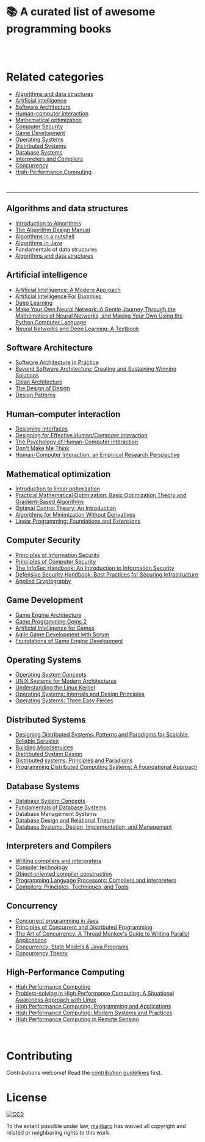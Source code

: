 # 📚 A curated list of awesome programming books
<br>
<br>

# Related categories

- [Algorithms and data structures](#id-section1)
- [Artificial intelligence](#id-section2)
- [Software Architecture](#id-section3)
- [Human–computer interaction](#id-section4)
- [Mathematical optimization](#id-section5)
- [Computer Security](#id-section6)
- [Game Development](#id-section7)
- [Operating Systems](#id-section8)
- [Distributed Systems](#id-section9)
- [Database Systems](#id-section10)
- [Interpreters and Compilers](#id-section11)
- [Concurrency](#id-section12)
- [High-Performance Computing](#id-section13)
<br>
<hr>

<div id='id-section1'/>
<h2>Algorithms and data structures</h2>

- [Introduction to Algorithms](https://en.wikipedia.org/wiki/Introduction_to_Algorithms)
- [The Algorithm Design Manual](https://books.google.com.au/books/about/The_Algorithm_Design_Manual.html?id=7XUSn0IKQEgC&printsec=frontcover&source=kp_read_button&redir_esc=y#v=onepage&q&f=false)
- [Algorithms in a nutshell](https://books.google.com.au/books/about/Algorithms_in_a_Nutshell.html?id=w7rNCwAAQBAJ&printsec=frontcover&source=kp_read_button&redir_esc=y#v=onepage&q&f=false)
- [Algorithms in Java](https://books.google.com.au/books/about/Algorithms_in_Java_Parts_1_4.html?id=lOXJCgAAQBAJ&printsec=frontcover&source=kp_read_button&redir_esc=y#v=onepage&q&f=false)
- Fundamentals of data structures
- [Algorithms and data structures](https://books.google.com.au/books/about/Algorithms_in_Java_Parts_1_4.html?id=lOXJCgAAQBAJ&printsec=frontcover&source=kp_read_button&redir_esc=y#v=onepage&q&f=false)

<div id='id-section2'/>
<h2>Artificial intelligence</h2>

- [Artificial Intelligence: A Modern Approach](https://en.wikipedia.org/wiki/Artificial_Intelligence:_A_Modern_Approach)
- [Artificial Intelligence For Dummies](https://books.google.com.au/books/about/Artificial_Intelligence_For_Dummies.html?id=gVFVDwAAQBAJ&printsec=frontcover&source=kp_read_button&redir_esc=y)
- [Deep Learning](https://www.booktopia.com.au/deep-learning-yoshua-bengio/prod9780262035613.html?source=pla&gclid=CjwKCAjwqLblBRBYEiwAV3pCJprfACjcFCxGrf9VI4k-XecEV_3gGiFuK0ttIiB7dOaLHuoESpELuxoCAPcQAvD_BwE)
- [Make Your Own Neural Network: A Gentle Journey Through the Mathematics of Neural Networks, and Making Your Own Using the Python Computer Language](https://www.goodreads.com/book/show/29746976-make-your-own-neural-network)
- [Neural Networks and Deep Learning: A Textbook](https://books.google.com.au/books/about/Neural_Networks_and_Deep_Learning.html?id=achqDwAAQBAJ&printsec=frontcover&source=kp_read_button&redir_esc=y)

<div id='id-section3'/>
<h2>Software Architecture</h2>

- [Software Architecture in Practice](https://books.google.com.au/books/about/Software_Architecture_in_Practice.html?id=-II73rBDXCYC&printsec=frontcover&source=kp_read_button&redir_esc=y#v=onepage&q&f=false)
- [Beyond Software Architecture: Creating and Sustaining Winning Solutions](https://books.google.com.au/books/about/Beyond_Software_Architecture.html?id=0slJ8zynjCEC&printsec=frontcover&source=kp_read_button&redir_esc=y#v=onepage&q&f=false)
- [Clean Architecture](https://www.oreilly.com/library/view/clean-architecture-a/9780134494272/)
- [The Design of Design](https://books.google.com.au/books/about/The_Design_of_Design.html?id=0qG4TQi-e-4C&printsec=frontcover&source=kp_read_button&redir_esc=y#v=onepage&q&f=false)
- [Design Patterns](https://www.booktopia.com.au/design-patterns-erich-gamma/prod9780201633610.html?source=pla&gclid=CjwKCAjwqLblBRBYEiwAV3pCJq6Ktuck0QM6xWpzVzAWwTwMprwFbMrI3y77NN6tPw8tg9ltw5WpvBoCpA0QAvD_BwE)

<div id='id-section4'/>
<h2>Human–computer interaction</h2>

- [Designing Interfaces](https://books.google.com.au/books/about/Designing_Interfaces.html?id=1D2bAgAAQBAJ&printsec=frontcover&source=kp_read_button&redir_esc=y)
- [Designing for Effective Human/Computer Interaction](https://pearson.com.au/products/Shneiderman-Plaisant/Designing-the-User-Interface-Strategies-for-Effective-Human-Computer-Interaction-Global-Edition/9781292153919?R=9781292153919)
- [The Psychology of Human-Computer Interaction](https://books.google.com.au/books/about/The_Psychology_of_Human_Computer_Interac.html?id=iUtaDwAAQBAJ&printsec=frontcover&source=kp_read_button&redir_esc=y#v=onepage&q&f=false)
- [Don't Make Me Think](https://books.google.com.au/books/about/Don_t_Make_Me_Think.html?id=g1QBFJxB_eEC&printsec=frontcover&source=kp_read_button&redir_esc=y#v=onepage&q&f=false)
- [Human-Computer Interaction: an Empirical Research Perspective](https://books.google.com.au/books/about/Human_Computer_Interaction.html?id=k0kBgyCaokAC&printsec=frontcover&source=kp_read_button&redir_esc=y#v=onepage&q&f=false)

<div id='id-section5'/>
<h2>Mathematical optimization</h2>

- [Introduction to linear optimization](https://www.goodreads.com/book/show/152452.Introduction_to_Linear_Optimization)
- [Practical Mathematical Optimization: Basic Optimization Theory and Gradient-Based Algorithms](https://books.google.com.au/books/about/Practical_Mathematical_Optimization.html?id=oXZZDwAAQBAJ&printsec=frontcover&source=kp_read_button&redir_esc=y#v=onepage&q&f=false)
- [Optimal Control Theory: An Introduction](https://books.google.com.au/books/about/Optimal_Control_Theory.html?id=onuH0PnZwV4C&printsec=frontcover&source=kp_read_button&redir_esc=y#v=onepage&q&f=false)
- [Algorithms for Minimization Without Derivatives](https://books.google.com.au/books/about/Algorithms_for_Minimization_Without_Deri.html?id=FR_RgSsC42EC&printsec=frontcover&source=kp_read_button&redir_esc=y)
- [Linear Programming: Foundations and Extensions](https://books.google.com.au/books/about/Linear_Programming.html?id=T-BW1g69wbYC&printsec=frontcover&source=kp_read_button&redir_esc=y)

<div id='id-section6'/>
<h2>Computer Security</h2>

- [Principles of Information Security](https://books.google.com.au/books/about/Principles_of_Information_Security.html?id=gPonBssSm0kC&printsec=frontcover&source=kp_read_button&redir_esc=y)
- [Principles of Computer Security](https://books.google.com.au/books/about/Principles_of_Computer_Security_CompTIA.html?id=pUm1AEOb9R4C&printsec=frontcover&source=kp_read_button&redir_esc=y#v=onepage&q&f=false)
- [The InfoSec Handbook: An Introduction to Information Security](https://books.google.com.au/books/about/The_InfoSec_Handbook.html?id=Qe9lBAAAQBAJ&printsec=frontcover&source=kp_read_button&redir_esc=y#v=onepage&q&f=false)
- [Defensive Security Handbook: Best Practices for Securing Infrastructure](https://books.google.com.au/books/about/Defensive_Security_Handbook.html?id=psKWDgAAQBAJ&printsec=frontcover&source=kp_read_button&redir_esc=y)
- [Applied Cryptography](https://books.google.com.au/books/about/Applied_Cryptography.html?id=VjC9BgAAQBAJ&printsec=frontcover&source=kp_read_button&redir_esc=y)

<div id='id-section7'/>
<h2>Game Development</h2>

- [Game Engine Architecture](https://books.google.com.au/books/about/Game_Engine_Architecture_Third_Edition.html?id=EwlpDwAAQBAJ&printsec=frontcover&source=kp_read_button&redir_esc=y)
- [Game Programming Gems 2](https://books.google.com.au/books/about/Game_Programming_Gems_2.html?id=1-NfBElV97IC&printsec=frontcover&source=kp_read_button&redir_esc=y)
- [Artificial Intelligence for Games](https://books.google.com.au/books/about/Artificial_Intelligence_for_Games.html?id=1OJ8EhvuPXAC&printsec=frontcover&source=kp_read_button&redir_esc=y)
- [Agile Game Development with Scrum](https://books.google.com.au/books/about/Agile_Game_Development_with_Scrum.html?id=OYWWRFFc29gC&printsec=frontcover&source=kp_read_button&redir_esc=y#v=onepage&q&f=false)
- [Foundations of Game Engine Development](https://www.goodreads.com/book/show/32606224-foundations-of-game-engine-development-volume-1)

<div id='id-section8'/>
<h2>Operating Systems</h2>

- [Operating System Concepts](https://www.wiley.com/en-ge/Operating+System+Concepts%2C+9th+Edition+International+Student+Version-p-9781118093757)
- [UNIX Systems for Modern Architectures](https://www.goodreads.com/book/show/79570.Unix_Systems_for_Modern_Architectures)
- [Understanding the Linux Kernel](https://books.google.com.au/books/about/Understanding_the_Linux_Kernel.html?id=9yIEji1UheIC&printsec=frontcover&source=kp_read_button&redir_esc=y#v=onepage&q&f=false)
- [Operating Systems: Internals and Design Principles](https://www.pearson.com/us/higher-education/product/Stallings-Operating-Systems-Internals-and-Design-Principles-8th-Edition/9780133805918.html)
- [Operating Systems: Three Easy Pieces](https://www.goodreads.com/book/show/17374825-operating-systems)

<div id='id-section9'/>
<h2>Distributed Systems</h2>

- [Designing Distributed Systems: Patterns and Paradigms for Scalable, Reliable Services](https://books.google.com.au/books/about/Designing_Distributed_Systems.html?id=6BJNDwAAQBAJ&printsec=frontcover&source=kp_read_button&redir_esc=y#v=onepage&q&f=false)
- [Building Microservices](https://books.google.com/books/about/Building_Microservices.html?id=RDl4BgAAQBAJ&printsec=frontcover&source=kp_read_button)
- [Distributed System Design](https://books.google.com/books/about/Distributed_System_Design.html?id=fEq2_vq-RGwC&printsec=frontcover&source=kp_read_button)
- [Distributed systems: Principles and Paradigms](https://www.goodreads.com/book/show/405614.Distributed_Systems)
- [Programming Distributed Computing Systems: A Foundational Approach](https://books.google.com/books/about/Programming_Distributed_Computing_System.html?id=AOXxCwAAQBAJ&printsec=frontcover&source=kp_read_button)

<div id='id-section10'/>
<h2>Database Systems</h2>

- [Database System Concepts](https://www.goodreads.com/book/show/161332.Database_System_Concepts)
- [Fundamentals of Database Systems](https://books.google.com.au/books/about/Fundamentals_of_Database_Systems.html?id=ZdhAQgAACAAJ&source=kp_book_description&redir_esc=y)
- Database Management Systems
- [Database Design and Relational Theory](https://books.google.com.au/books/about/Database_Design_and_Relational_Theory.html?id=8jAGhpMSjAcC&printsec=frontcover&source=kp_read_button&redir_esc=y)
- [Database Systems: Design, Implementation, and Management](https://books.google.com/books/about/Database_Systems_Design_Implementation_M.html?id=elVZCwAAQBAJ&printsec=frontcover&source=kp_read_button)

<div id='id-section11'/>
<h2>Interpreters and Compilers</h2>

- [Writing compilers and interpreters](https://www.goodreads.com/book/show/1380737.Writing_Compilers_and_Interpreters)
- [Compiler technology](https://books.google.com.au/books/about/Compiler_Technology.html?id=T5jTBwAAQBAJ&printsec=frontcover&source=kp_read_button&redir_esc=y)
- [Object-oriented compiler construction](https://www.goodreads.com/book/show/1861043.Object_Oriented_Compiler_Construction)
- [Programming Language Processors: Compilers and Interpreters](https://www.goodreads.com/book/show/722444.Programming_Language_Processors_in_Java)
- [Compilers: Principles, Techniques, and Tools](https://www.goodreads.com/book/show/703102.Compilers)

<div id='id-section12'/>
<h2>Concurrency</h2>

- [Concurrent programming in Java](https://books.google.com/books/about/Concurrent_Programming_in_Java.html?id=-x1S4neCSOYC&printsec=frontcover&source=kp_read_button)
- [Principles of Concurrent and Distributed Programming](https://www.bookdepository.com/Principles-Concurrent-Distributed-Programming-M-Ben-Ari/9780321312839)
- [The Art of Concurrency: A Thread Monkey's Guide to Writing Parallel Applications](https://books.google.com.au/books/about/The_Art_of_Concurrency.html?id=rU68SYVS7S8C&printsec=frontcover&source=kp_read_button&redir_esc=y)
- [Concurrency: State Models & Java Programs](https://www.oreilly.com/library/view/concurrency-state-models/9780470093559/)
- [Concurrency Theory](https://books.google.com/books/about/Concurrency_Theory.html?id=OiSMimG2QTEC&printsec=frontcover&source=kp_read_button)

<div id='id-section13'/>
<h2>High-Performance Computing</h2>

- [High Performance Computing](https://books.google.com/books/about/High_Performance_Computing.html?id=xok_AQAAIAAJ&source=kp_book_description)
- [Problem-solving in High Performance Computing: A Situational Awareness Approach with Linux](https://books.google.com.au/books/about/Problem_solving_in_High_Performance_Comp.html?id=NOOcBAAAQBAJ&printsec=frontcover&source=kp_read_button&redir_esc=y)
- [High Performance Computing: Programming and Applications](https://books.google.com.au/books/about/High_Performance_Computing.html?id=orRQcftFRtkC&printsec=frontcover&source=kp_read_button&redir_esc=y)
- [High Performance Computing: Modern Systems and Practices](https://books.google.com.au/books/about/High_Performance_Computing.html?id=qOHIBAAAQBAJ&printsec=frontcover&source=kp_read_button&redir_esc=y)
- [High Performance Computing in Remote Sensing](https://books.google.com.au/books/about/High_Performance_Computing_in_Remote_Sen.html?id=0L9DNQvMFK0C&printsec=frontcover&source=kp_read_button&redir_esc=y#v=onepage&q&f=false)

<br>

# Contributing

Contributions welcome! Read the [contribution guidelines](CONTRIBUTING.md) first.

# License

[![CC0](http://i.creativecommons.org/p/zero/1.0/88x31.png)](http://creativecommons.org/publicdomain/zero/1.0/)

To the extent possible under law, [majikarp](https://github.com/majikarp) has waived all copyright and related or neighboring rights to this work.
